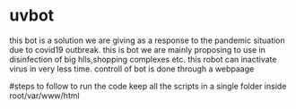 # uvbot
this bot is a solution we are giving as a response to the pandemic situation due to covid19 outbreak.
this is bot we are mainly proposing to use in disinfection of big hlls,shopping complexes etc. 
this robot can inactivate virus in very less time.
controll of bot is done through a webpaage

#steps to follow to run the code
keep all the scripts in a single folder inside root/var/www/html
